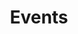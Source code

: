 ---
layout: page
title: Events
nav: true
nav_order: 9
dropdown: true
children:
  - title: Conferences
    permalink: /certificatecourse/
  - title: divider
  - title: Seminars/Workshops/Roundtables
    permalink: /undercon/
---